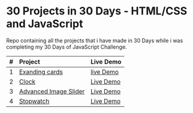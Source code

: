 # 30 Projects in 30 Days - HTML/CSS and JavaScript


Repo containing all the projects that i have made in 30 Days while i was  completing my 30 Days of JavaScript Challenge.




| # | Project | Live Demo |
|:--|:--------|:----------|
|1|[Exanding cards](https://github.com/29-AnKitGupta/30Days30Projects/tree/main/expanding%20card)|[live Demo](https://ExpandingCards.kaafir.repl.co)|
|2|[Clock](https://github.com/29-AnKitGupta/30Days30Projects/tree/main/Clock)|[Live Demo](https://Clock.kaafir.repl.co)|
|3|[Advanced Image Slider](https://github.com/29-AnKitGupta/30Days30Projects/tree/main/Advanced%20Image%20Slider)|[Live Demo](https://Image-Carousel.kaafir.repl.co)|
|4|[Stopwatch](https://github.com/29-AnKitGupta/30Days30Projects/tree/main/stopwatch)|[Live Demo](https://stopwatch.kaafir.repl.co)|
